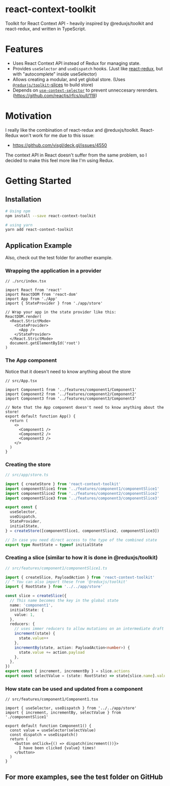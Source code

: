 # react-context-toolkit

Toolkit for React Context API - heavily inspired by @reduxjs/toolkit and react-redux, and written in TypeScript.

# Features

- Uses React Context API instead of Redux for managing state.
- Provides `useSelector` and `useDispatch` hooks. (Just like [react-redux](https://www.npmjs.com/package/react-redux), but with "autocomplete" inside useSelector)
- Allows creating a modular, and yet global store. (Uses [`@reduxjs/toolkit`-slices](https://github.com/reduxjs/redux-toolkit/blob/master/docs/api/createSlice.md) to build store)
- Depends on [`use-context-selector`](https://github.com/dai-shi/use-context-selector) to prevent unneccesary rerenders. (https://github.com/reactjs/rfcs/pull/119)

# Motivation

I really like the combination of react-redux and @reduxjs/toolkit. React-Redux won't work for me due to this issue:

- https://github.com/visgl/deck.gl/issues/4550

The context API in React doesn't suffer from the same problem, so I decided to make this feel more like I'm using Redux.

# Getting Started

## Installation

```sh
# Using npm
npm install --save react-context-toolkit

# using yarn
yarn add react-context-toolkit
```

## Application Example

Also, check out the test folder for another example.

### Wrapping the application in a provider

```tsx
// ./src/index.tsx

import React from 'react'
import ReactDOM from 'react-dom'
import App from './App'
import { StateProvider } from './app/store'

// Wrap your app in the state provider like this:
ReactDOM.render(
  <React.StrictMode>
    <StateProvider>
      <App />
    </StateProvider>
  </React.StrictMode>
  document.getElementById('root')
)

```

### The App component

Notice that it doesn't need to know anything about the store

```tsx
// src/App.tsx

import Component1 from '../features/component1/Component1'
import Component2 from '../features/component2/Component2'
import Component3 from '../features/component3/Component3'

// Note that the App component doesn't need to know anything about the store!
export default function App() {
  return (
    <>
      <Component1 />
      <Component2 />
      <Component3 />
    </>
  )
}
```

### Creating the store

```ts
// src/app/store.ts

import { createStore } from 'react-context-toolkit'
import componentSlice1 from '../features/component1/componentSlice1'
import componentSlice2 from '../features/component2/componentSlice2'
import componentSlice3 from '../features/component3/componentSlice3'

export const {
  useSelector,
  useDispatch,
  StateProvider,
  initialState,
} = createStore([componentSlice1, componentSlice2, componentSlice3])

// In case you need direct access to the type of the combined state
export type RootState = typeof initialState
```

### Creating a slice (similar to how it is done in @reduxjs/toolkit)

```ts
// src/features/component1/componentSlice1.ts

import { createSlice, PayloadAction } from 'react-context-toolkit'
// ^ You can also import these from '@reduxjs/toolkit'
import { RootState } from '../../app/store'

const slice = createSlice({
  // This name becomes the key in the global state
  name: 'component1',
  initialState: {
    value: 1,
  },
  reducers: {
    // uses immer reducers to allow mutations on an intermediate draft state
    increment(state) {
      state.value++
    },
    incrementBy(state, action: PayloadAction<number>) {
      state.value += action.payload
    },
  },
})
export const { increment, incrementBy } = slice.actions
export const selectValue = (state: RootState) => state[slice.name].value
```

### How state can be used and updated from a component

```tsx
// src/features/component1/Component1.tsx

import { useSelector, useDispatch } from '../../app/store'
import { increment, incrementBy, selectValue } from './componentSlice1'

export default function Component1() {
  const value = useSelector(selectValue)
  const dispatch = useDispatch()
  return (
    <button onClick={() => dispatch(increment())}>
      I have been clicked {value} times!
    </button>
  )
}
```

## For more examples, see the test folder on GitHub
